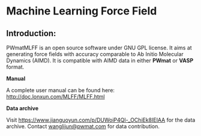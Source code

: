 # Machine Learning Force Field

## Introduction:

PWmatMLFF is an open source software under GNU GPL license. It aims at generating force fields with accuracy comparable to Ab Initio Molecular Dynamics (AIMD). It is compatible with AIMD data in either **PWmat** or **VASP** format. 

**Manual**

A complete user manual can be found here: http://doc.lonxun.com/MLFF/MLFF.html

**Data archive**

Visit https://www.jianguoyun.com/p/DUWoiP4Ql-_OChiEk8IEIAA for the data archive. Contact wanglijun@pwmat.com for data contribution. 
